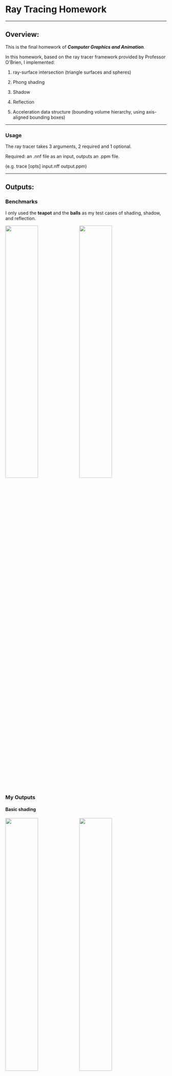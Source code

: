 # Ray Tracing Homework

***

## Overview:
This is the final homework of _**Computer Graphics and Animation**_.

In this homework, based on the ray tracer framework provided by Professor O'Brien, 
I implemented:

1. ray-surface intersection (triangle surfaces and spheres)

2. Phong shading

3. Shadow

4. Reflection

5. Acceleration data structure (bounding volume hierarchy, 
using axis-aligned bounding boxes)

---

### Usage
The ray tracer takes 3 arguments, 2 required and 1 optional.

Required: an .nnf file as an input, outputs an .ppm file.

(e.g. trace [opts] input.nff output.ppm)

***

## Outputs:
### Benchmarks
I only used the **teapot** and the **balls** as my test cases of shading, shadow, 
and reflection.

<img src="D:\JUAN TMD\CIS\hw2\OutputFiles\_benchmark_teapot.png" width=45%></img>
<img src="D:\JUAN TMD\CIS\hw2\OutputFiles\_benchmark_balls.png" width=45%></img>

### My Outputs
#### Basic shading

<img src="D:\JUAN TMD\CIS\hw2\OutputFiles\teapot_shading.png" width=45%></img>
<img src="D:\JUAN TMD\CIS\hw2\OutputFiles\balls_shading.png" width=45%></img>

#### Shading + shadow

<img src="D:\JUAN TMD\CIS\hw2\OutputFiles\teapot_shading_shadow.png" width="45%"/></img>
<img src="D:\JUAN TMD\CIS\hw2\OutputFiles\balls_shading_shadow.png" width="45%"/></img>

#### Shading + shadow + reflection

<img src="D:\JUAN TMD\CIS\hw2\OutputFiles\teapot_shading_shadow_reflection.png" width="45%"/></img>
<img src="D:\JUAN TMD\CIS\hw2\OutputFiles\balls_shading_shadow_reflection.png" width="45%"/></img>

#### Shading + shadow + reflection (more rays, num=5)

<img src="D:\JUAN TMD\CIS\hw2\OutputFiles\teapot_shading_shadow_reflection_s5.png" width="45%"/></img>
<img src="D:\JUAN TMD\CIS\hw2\OutputFiles\balls_shading_shadow_reflection_s5.png" width="45%"/></img>

___

### Acceleration  Data Structure

The Bounding Volume Hierarchy reduce the complexity of intersection check 
from linear to logarithmic. Due to the fact that 
intersection check is called recursively in the program, the acceleration data structure
greatly reduces the rendering time.


#### The rendering time of following images:

Shading + shadow + reflection

Teapot:     **433 seconds** (before) to **19 seconds** (after)

Balls:      **975 seconds** (before) to **22 seconds** (after)

<img src="D:\JUAN TMD\CIS\hw2\OutputFiles\teapot_shading_shadow_reflection.png" width="45%"/></img>
<img src="D:\JUAN TMD\CIS\hw2\OutputFiles\balls_shading_shadow_reflection.png" width="45%"/></img>

---

## Problems encountered:
There was a problem that bothered me for a long time when I was implementing 
the acceleration data structure. My function that constructs a BVH tree did not stop recursion.

It turns out that it is a problem with the Tracer constructor, 
which is provided in the framework.

Without the commented block of code I added later, the tracer will read the last surface
in the input file twice, resulting in two identical surfaces in the scene, 
and I cannot separate them into different child nodes because they have exactly
the same location.


```c++
Tracer::Tracer(const std::string &fname) {
    std::ifstream in(fname.c_str(), std::ios_base::in);
    std::string line;
    char ch;
    Fill fill;
    bool coloredlights = false;
    while (in) {
        /***************************/
        // if (in.eof()) break;
        /***************************/
        getline(in, line);
    }    
```

___

There was a picture rendered not realistically because of an error in 
calculating reflection, but it was a good-looking one.

<img src="D:\JUAN TMD\CIS\hw2\OutputFiles\_error_balls_reflection.png" width="100%"/></img>

---

## Summary

This course helped me learned a lot about ray tracing as well as 
other knowledge of computer graphics. 

I will keep working on adding other features in my spare time, such as refraction or 
filters that can smooth the artifacts when rendering low-poly models.


